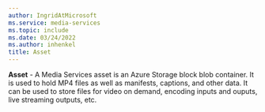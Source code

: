```yaml
---
author: IngridAtMicrosoft
ms.service: media-services
ms.topic: include
ms.date: 03/24/2022
ms.author: inhenkel
title: Asset
---
```


**Asset** - A Media Services asset is an Azure Storage block blob container. It is used to hold MP4 files as well as manifests, captions, and other data. It can be used to store files for video on demand, encoding inputs and ouputs, live streaming outputs, etc.

